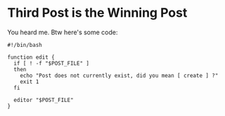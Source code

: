 # Third Post is the Winning Post

You heard me. Btw here's some code:


```
#!/bin/bash

function edit {
  if [ ! -f "$POST_FILE" ]
  then
    echo "Post does not currently exist, did you mean [ create ] ?"
    exit 1
  fi

  editor "$POST_FILE"
}
```
